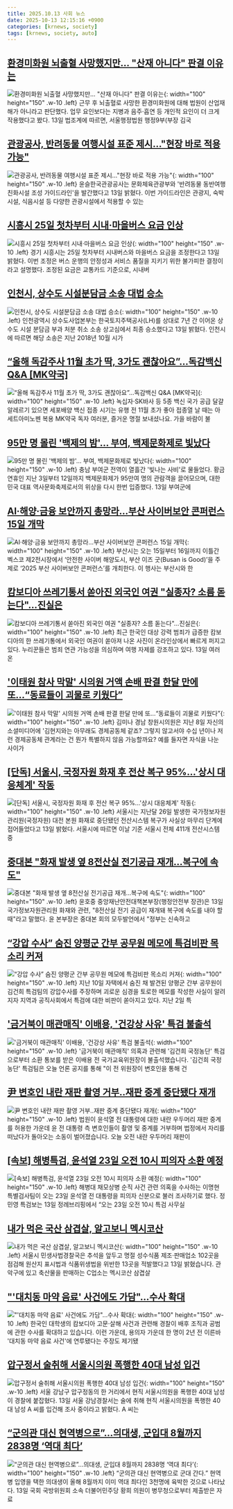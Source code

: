```yaml
---
title: 2025.10.13 사회 뉴스
date: 2025-10-13 12:15:16 +0900
categories: [krnews, society]
tags: [krnews, society, auto]
---
```

## [환경미화원 뇌출혈 사망했지만… "산재 아니다" 판결 이유는](https://n.news.naver.com/mnews/article/469/0000891538)

![환경미화원 뇌출혈 사망했지만… "산재 아니다" 판결 이유는](https://mimgnews.pstatic.net/image/origin/469/2025/10/13/891538.jpg?type=nf220_150){: width="100" height="150" .w-10 .left}
근무 후 뇌출혈로 사망한 환경미화원에 대해 법원이 산업재해가 아니라고 판단했다. 업무 요인보다는 지병과 음주·흡연 등 개인적 요인이 더 크게 작용했다고 봤다. 13일 법조계에 따르면, 서울행정법원 행정9부(부장 김국

## [관광공사, 반려동물 여행시설 표준 제시…"현장 바로 적용 가능"](https://n.news.naver.com/mnews/article/421/0008533256)

![관광공사, 반려동물 여행시설 표준 제시…"현장 바로 적용 가능"](https://mimgnews.pstatic.net/image/origin/421/2025/10/13/8533256.jpg?type=nf220_150){: width="100" height="150" .w-10 .left}
윤슬한국관광공사는 문화체육관광부와 '반려동물 동반여행 친화시설 조성 가이드라인'을 발간했다고 13일 밝혔다. 이번 가이드라인은 관광지, 숙박시설, 식음시설 등 다양한 관광시설에서 적용할 수 있는

## [시흥시 25일 첫차부터 시내·마을버스 요금 인상](https://n.news.naver.com/mnews/article/003/0013530148)

![시흥시 25일 첫차부터 시내·마을버스 요금 인상](https://mimgnews.pstatic.net/image/origin/003/2025/10/13/13530148.jpg?type=nf220_150){: width="100" height="150" .w-10 .left}
경기 시흥시는 25일 첫차부터 시내버스와 마을버스 요금을 조정한다고 13일 밝혔다. 이번 조정은 버스 운행의 안정성과 서비스 품질을 지키기 위한 불가피한 결정이라고 설명했다. 조정된 요금은 교통카드 기준으로, 시내버

## [인천시, 상수도 시설분담금 소송 대법 승소](https://n.news.naver.com/mnews/article/031/0000971047)

![인천시, 상수도 시설분담금 소송 대법 승소](https://mimgnews.pstatic.net/image/origin/031/2025/10/13/971047.jpg?type=nf220_150){: width="100" height="150" .w-10 .left}
인천광역시 상수도사업본부는 한국토지주택공사(LH)를 상대로 7년 간 이어온 상수도 시설 분담금 부과 처분 취소 소송 상고심에서 최종 승소했다고 13일 밝혔다. 인천시에 따르면 해당 소송은 지난 2018년 10월 시가

## [“올해 독감주사 11월 초가 딱, 3가도 괜찮아요”…독감백신 Q&A [MK약국]](https://n.news.naver.com/mnews/article/009/0005571328)

![“올해 독감주사 11월 초가 딱, 3가도 괜찮아요”…독감백신 Q&A [MK약국]](https://mimgnews.pstatic.net/image/origin/009/2025/10/12/5571328.jpg?type=nf220_150){: width="100" height="150" .w-10 .left}
녹십자·SK바사 등 5종 백신 국가 공급 달걀 알레르기 있으면 세포배양 백신 접종 시기는 유행 전 11월 초가 좋아 접종열 날 때는 아세트아미노펜 복용 MK약국 독자 여러분, 즐거운 명절 보내셨나요. 가을 바람이 불

## [95만 명 몰린 '백제의 밤'… 부여, 백제문화제로 빛났다](https://n.news.naver.com/mnews/article/277/0005663157)

![95만 명 몰린 '백제의 밤'… 부여, 백제문화제로 빛났다](https://mimgnews.pstatic.net/image/origin/277/2025/10/13/5663157.jpg?type=nf220_150){: width="100" height="150" .w-10 .left}
충남 부여군 전역이 열흘간 '빛나는 사비'로 물들었다. 황금연휴인 지난 3일부터 12일까지 백제문화제가 95만여 명의 관람객을 끌어모으며, 대한민국 대표 역사문화축제로서의 위상을 다시 한번 입증했다. 13일 부여군에

## [AI·해양·금융 보안까지 총망라…부산 사이버보안 콘퍼런스 15일 개막](https://n.news.naver.com/mnews/article/011/0004542381)

![AI·해양·금융 보안까지 총망라…부산 사이버보안 콘퍼런스 15일 개막](https://mimgnews.pstatic.net/image/origin/011/2025/10/13/4542381.jpg?type=nf220_150){: width="100" height="150" .w-10 .left}
부산시는 오는 15일부터 16일까지 이틀간 벡스코 제2전시장에서 ‘안전한 사이버 해양도시, 부산 이즈 굿(Busan is Good)’을 주제로 ‘2025 부산 사이버보안 콘퍼런스’를 개최한다. 이 행사는 부산시와 한

## [캄보디아 쓰레기통서 쏟아진 외국인 여권 "실종자? 소름 돋는다"…진실은](https://n.news.naver.com/mnews/article/421/0008533934)

![캄보디아 쓰레기통서 쏟아진 외국인 여권 "실종자? 소름 돋는다"…진실은](https://mimgnews.pstatic.net/image/origin/421/2025/10/13/8533934.jpg?type=nf220_150){: width="100" height="150" .w-10 .left}
최근 한국인 대상 강력 범죄가 급증한 캄보디아의 한 쓰레기통에서 외국인 여권이 쏟아져 나온 사진이 온라인상에서 빠르게 퍼지고 있다. 누리꾼들은 범죄 연관 가능성을 의심하며 여행 자제를 강조하고 있다. 13일 여러 온

## ['이태원 참사 막말' 시의원 거액 손배 판결 한달 만에 또…“동료들이 괴물로 키웠다”](https://n.news.naver.com/mnews/article/437/0000460107)

!['이태원 참사 막말' 시의원 거액 손배 판결 한달 만에 또…“동료들이 괴물로 키웠다”](https://mimgnews.pstatic.net/image/origin/437/2025/10/13/460107.jpg?type=nf220_150){: width="100" height="150" .w-10 .left}
김미나 경남 창원시의원은 지난 8일 자신의 소셜미디어에 '김현지와는 아무래도 경제공동체 같죠? 그렇지 않고서야 수십 년이나 저런 경제공동체 관계라는 건 뭔가 특별하지 않음 가능할까요? 예를 들자면 자식을 나눈 사이가

## [[단독] 서울시, 국정자원 화재 후 전산 복구 95%…'상시 대응체계' 작동](https://n.news.naver.com/mnews/article/421/0008532959)

![[단독] 서울시, 국정자원 화재 후 전산 복구 95%…'상시 대응체계' 작동](https://mimgnews.pstatic.net/image/origin/421/2025/10/13/8532959.jpg?type=nf220_150){: width="100" height="150" .w-10 .left}
서울시는 지난달 26일 발생한 국가정보자원관리원(국정자원) 대전 본원 화재로 중단됐던 전산시스템 복구가 사실상 마무리 단계에 접어들었다고 13일 밝혔다. 서울시에 따르면 이날 기준 서울시 전체 411개 전산시스템 중

## [중대본 "화재 발생 옆 8전산실 전기공급 재개…복구에 속도"](https://n.news.naver.com/mnews/article/448/0000562988)

![중대본 "화재 발생 옆 8전산실 전기공급 재개…복구에 속도"](https://mimgnews.pstatic.net/image/origin/448/2025/10/13/562988.jpg?type=nf220_150){: width="100" height="150" .w-10 .left}
윤호중 중앙재난안전대책본부장(행정안전부 장관)은 13일 국가정보자원관리원 화재와 관련, "8전산실 전기 공급이 재개돼 복구에 속도를 내야 할 때"라고 말했다. 윤 본부장은 중대본 회의 모두발언에서 "정부는 신속하고

## [“강압 수사” 숨진 양평군 간부 공무원 메모에 특검비판 목소리 커져](https://n.news.naver.com/mnews/article/666/0000085113)

![“강압 수사” 숨진 양평군 간부 공무원 메모에 특검비판 목소리 커져](https://mimgnews.pstatic.net/image/origin/666/2025/10/12/85113.jpg?type=nf220_150){: width="100" height="150" .w-10 .left}
지난 10일 자택에서 숨진 채 발견된 양평군 간부 공무원이 김건희 특검팀의 강압수사를 주장하며 괴로운 심경을 토로한 메모를 작성한 사실이 알려지자 지역과 공직사회에서 특검에 대한 비판이 쏟아지고 있다. 지난 2일 특

## ['금거북이 매관매직' 이배용, '건강상 사유' 특검 불출석](https://n.news.naver.com/mnews/article/214/0001454457)

!['금거북이 매관매직' 이배용, '건강상 사유' 특검 불출석](https://mimgnews.pstatic.net/image/origin/214/2025/10/13/1454457.jpg?type=nf220_150){: width="100" height="150" .w-10 .left}
'금거북이 매관매직' 의혹과 관련해 '김건희 국정농단' 특검으로부터 소환 통보를 받은 이배용 전 국가교육위원장이 불출석했습니다. '김건희 국정농단' 특검팀은 오늘 언론 공지를 통해 "이 전 위원장이 변호인을 통해 건

## [尹 변호인 내란 재판 촬영 거부‥재판 중계 중단됐다 재개](https://n.news.naver.com/mnews/article/214/0001454472)

![尹 변호인 내란 재판 촬영 거부‥재판 중계 중단됐다 재개](https://mimgnews.pstatic.net/image/origin/214/2025/10/13/1454472.jpg?type=nf220_150){: width="100" height="150" .w-10 .left}
법원이 윤석열 전 대통령에 대한 내란 우두머리 재판 중계를 허용한 가운데 윤 전 대통령 측 변호인들이 촬영 및 중계를 거부하며 법정에서 자리를 떠났다가 돌아오는 소동이 벌어졌습니다. 오늘 오전 내란 우두머리 재판이

## [[속보] 해병특검, 윤석열 23일 오전 10시 피의자 소환 예정](https://n.news.naver.com/mnews/article/005/0001807334)

![[속보] 해병특검, 윤석열 23일 오전 10시 피의자 소환 예정](https://mimgnews.pstatic.net/image/origin/005/2025/10/13/1807334.jpg?type=nf220_150){: width="100" height="150" .w-10 .left}
해병대 채모상병 순직 사건 관련 의혹을 수사하는 이명현 특별검사팀이 오는 23일 윤석열 전 대통령을 피의자 신분으로 불러 조사하기로 했다. 정민영 특검보는 13일 정례브리핑에서 “오는 23일 오전 10시 특검 사무실

## [내가 먹은 국산 삼겹살, 알고보니 멕시코산](https://n.news.naver.com/mnews/article/374/0000468002)

![내가 먹은 국산 삼겹살, 알고보니 멕시코산](https://mimgnews.pstatic.net/image/origin/374/2025/10/13/468002.jpg?type=nf220_150){: width="100" height="150" .w-10 .left}
서울시 민생사법경찰국은 추석을 앞두고 명절 성수식품 제조·판매업소 102곳을 점검해 원산지 표시법과 식품위생법을 위반한 13곳을 적발했다고 13일 밝혔습니다. 관악구에 있고 축산물을 판매하는 C업소는 멕시코산 삼겹살

## ["'대치동 마약 음료' 사건에도 가담"...수사 확대](https://n.news.naver.com/mnews/article/052/0002258349)

!["'대치동 마약 음료' 사건에도 가담"...수사 확대](https://mimgnews.pstatic.net/image/origin/052/2025/10/13/2258349.jpg?type=nf220_150){: width="100" height="150" .w-10 .left}
한국인 대학생의 캄보디아 고문·살해 사건과 관련해 경찰이 배후 조직과 공범에 관한 수사를 확대하고 있습니다. 이런 가운데, 용의자 가운데 한 명이 2년 전 이른바 '대치동 마약 음료 사건'에 연루됐다는 주장도 제기됐

## [압구정서 술취해 서울시의원 폭행한 40대 남성 입건](https://n.news.naver.com/mnews/article/031/0000971122)

![압구정서 술취해 서울시의원 폭행한 40대 남성 입건](https://mimgnews.pstatic.net/image/origin/031/2025/10/13/971122.jpg?type=nf220_150){: width="100" height="150" .w-10 .left}
서울 강남구 압구정동의 한 거리에서 현직 서울시의원을 폭행한 40대 남성이 경찰에 붙잡혔다. 13일 서울 강남경찰서는 술에 취해 현직 서울시의원을 폭행한 40대 남성 A 씨를 입건해 조사 중이라고 밝혔다. A 씨는

## [“군의관 대신 현역병으로”…의대생, 군입대 8월까지 2838명 ‘역대 최다’](https://n.news.naver.com/mnews/article/029/0002986549)

![“군의관 대신 현역병으로”…의대생, 군입대 8월까지 2838명 ‘역대 최다’](https://mimgnews.pstatic.net/image/origin/029/2025/10/13/2986549.jpg?type=nf220_150){: width="100" height="150" .w-10 .left}
“군의관 대신 현역병으로 군대 간다.” 현역병 입영을 택한 의대생이 올해 8월까지 이미 역대 최다인 3천명에 육박한 것으로 나타났다. 13일 국회 국방위원회 소속 더불어민주당 황희 의원이 병무청으로부터 제출받은 자료

